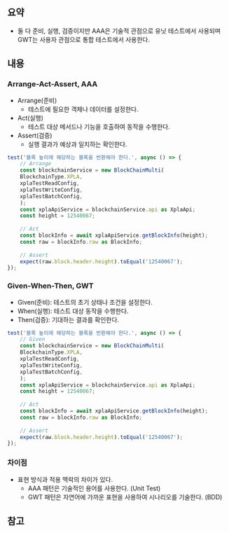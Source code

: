 ## 요약
- 둘 다 준비, 실행, 검증이지만 AAA은 기술적 관점으로 유닛 테스트에서 사용되며 GWT는 사용자 관점으로 통합 테스트에서 사용한다.
## 내용
### Arrange-Act-Assert, AAA
- Arrange(준비)
	- 테스트에 필요한 객체나 데이터를 설정한다.
- Act(실행)
	- 테스트 대상 메서드나 기능을 호출하여 동작을 수행한다.
- Assert(검증)
	- 실행 결과가 예상과 일치하는 확인한다.
```ts
test('블록 높이에 해당하는 블록을 반환해야 한다.', async () => {  
	// Arrange
	const blockchainService = new BlockChainMulti(  
    BlockchainType.XPLA,  
    xplaTestReadConfig,  
    xplaTestWriteConfig,  
    xplaTestBatchConfig,  
	);  
	const xplaApiService = blockchainService.api as XplaApi;
	const height = 12540067;
	
	// Act
    const blockInfo = await xplaApiService.getBlockInfo(height);  
    const raw = blockInfo.raw as BlockInfo;  
	
	// Assert
    expect(raw.block.header.height).toEqual('12540067');  
});
```
### Given-When-Then, GWT
- Given(준비): 테스트의 초기 상태나 조건을 설정한다.
- When(실행): 테스트 대상 동작을 수행한다.
- Then(검증): 기대하는 결과를 확인한다.
```ts
test('블록 높이에 해당하는 블록을 반환해야 한다.', async () => {  
	// Given
	const blockchainService = new BlockChainMulti(  
    BlockchainType.XPLA,  
    xplaTestReadConfig,  
    xplaTestWriteConfig,  
    xplaTestBatchConfig,  
	);  
	const xplaApiService = blockchainService.api as XplaApi;
	const height = 12540067;
	
	// Act
    const blockInfo = await xplaApiService.getBlockInfo(height);  
    const raw = blockInfo.raw as BlockInfo;  
	
	// Assert
    expect(raw.block.header.height).toEqual('12540067');  
});
```
### 차이점
- 표현 방식과 적용 맥락의 차이가 있다.
	- AAA 패턴은 기술적인 용어를 사용한다. (Unit Test)
	- GWT 패턴은 자연어에 가까운 표현을 사용하여 시나리오를 기술한다. (BDD)
## 참고
